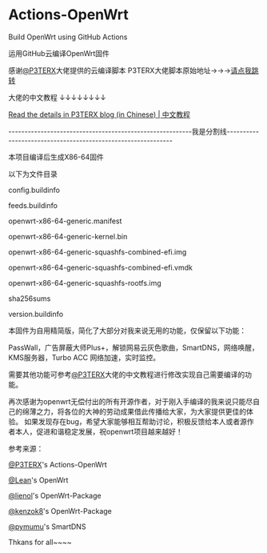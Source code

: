 # Actions-OpenWrt

Build OpenWrt using GitHub Actions

运用GitHub云编译OpenWrt固件

感谢[@P3TERX](https://github.com/P3TERX)大佬提供的云编译脚本
P3TERX大佬脚本原始地址→→→[请点我跳转](https://github.com/P3TERX/Actions-OpenWrt)

大佬的中文教程
↓↓↓↓↓↓↓↓

[Read the details in P3TERX blog (in Chinese) | 中文教程](https://p3terx.com/archives/build-openwrt-with-github-actions.html)


---------------------------------------------------------我是分割线-------------------------------------------------------------

本项目编译后生成X86-64固件

以下为文件目录

config.buildinfo

feeds.buildinfo

openwrt-x86-64-generic.manifest

openwrt-x86-64-generic-kernel.bin

openwrt-x86-64-generic-squashfs-combined-efi.img

openwrt-x86-64-generic-squashfs-combined-efi.vmdk

openwrt-x86-64-generic-squashfs-rootfs.img

sha256sums

version.buildinfo

本固件为自用精简版，简化了大部分对我来说无用的功能，仅保留以下功能：

PassWall，广告屏蔽大师Plus+，解锁网易云灰色歌曲，SmartDNS，网络唤醒，KMS服务器，Turbo ACC 网络加速，实时监控。

需要其他功能可参考[@P3TERX](https://github.com/P3TERX)大佬的中文教程进行修改实现自己需要编译的功能。

再次感谢为openwrt无偿付出的所有开源作者，对于刚入手编译的我来说只能尽自己的绵薄之力，将各位的大神的劳动成果借此传播给大家，为大家提供更佳的体验。
如果发现存在bug，希望大家能够相互帮助讨论，积极反馈给本人或者源作者本人，促进和谐稳定发展，祝openwrt项目越来越好！

参考来源：

[@P3TERX](https://github.com/P3TERX/Actions-OpenWrt)'s Actions-OpenWrt

[@Lean](https://github.com/coolsnowwolf/lede)'s OpenWrt

[@lienol](https://github.com/Lienol/openwrt-package)'s OpenWrt-Package

[@kenzok8](https://github.com/kenzok8/openwrt-packages)'s OpenWrt-Package

[@pymumu](https://github.com/pymumu/smartdns)'s SmartDNS

Thkans for all~~~~
